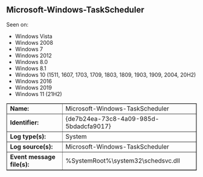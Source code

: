 ## Microsoft-Windows-TaskScheduler

Seen on:
* Windows Vista
* Windows 2008
* Windows 7
* Windows 2012
* Windows 8.0
* Windows 8.1
* Windows 10 (1511, 1607, 1703, 1709, 1803, 1809, 1903, 1909, 2004, 20H2)
* Windows 2016
* Windows 2019
* Windows 11 (21H2)

<table border="1" class="docutils">
  <tbody>
    <tr>
      <td><b>Name:</b></td>
      <td>Microsoft-Windows-TaskScheduler</td>
    </tr>
    <tr>
      <td><b>Identifier:</b></td>
      <td>{de7b24ea-73c8-4a09-985d-5bdadcfa9017}</td>
    </tr>
    <tr>
      <td><b>Log type(s):</b></td>
      <td>System</td>
    </tr>
    <tr>
      <td><b>Log source(s):</b></td>
      <td>Microsoft-Windows-TaskScheduler</td>
    </tr>
    <tr>
      <td><b>Event message file(s):</b></td>
      <td>%SystemRoot%\system32\schedsvc.dll</td>
    </tr>
  </tbody>
</table>

&nbsp;

